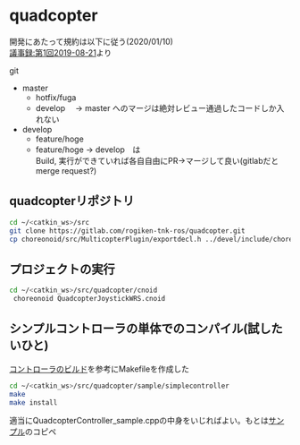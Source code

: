 # quadcopter
開発にあたって規約は以下に従う(2020/01/10)  
[議事録:第1回2019-08-21](https://wrs2020.esa.io/posts/5)より  

git
- master
    - hotfix/fuga
    - develop　 -> master へのマージは絶対レビュー通過したコードしか入れない
- develop
    - feature/hoge
    - feature/hoge -> develop　は  
    Build, 実行ができていれば各自自由にPR->マージして良い(gitlabだとmerge request?)

## quadcopterリポジトリ
```sh
cd ~/<catkin_ws>/src
git clone https://gitlab.com/rogiken-tnk-ros/quadcopter.git
cp choreonoid/src/MulticopterPlugin/exportdecl.h ../devel/include/choreonoid-1.8/cnoid/src/MulticopterPlugin
```

## プロジェクトの実行
```sh
cd ~/<catkin_ws>/src/quadcopter/cnoid
 choreonoid QuadcopterJoystickWRS.cnoid
```

## シンプルコントローラの単体でのコンパイル(試したいひと)
[コントローラのビルド](https://choreonoid.org/ja/manuals/latest/simulation/howto-build-controller.html)を参考にMakefileを作成した
```sh
cd ~/<catkin_ws>/src/quadcopter/sample/simplecontroller
make
make install
```
 適当にQuadcopterController_sample.cppの中身をいじればよい。もとは[サンプル](https://choreonoid.org/ja/manuals/latest/multicopter/index.html)のコピペ
